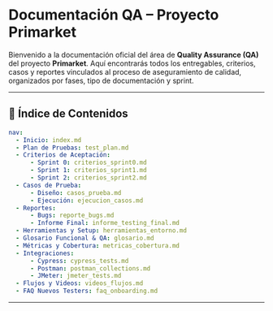 # Documentación QA – Proyecto Primarket

Bienvenido a la documentación oficial del área de **Quality Assurance (QA)** del proyecto **Primarket**. Aquí encontrarás todos los entregables, criterios, casos y reportes vinculados al proceso de aseguramiento de calidad, organizados por fases, tipo de documentación y sprint.

---

## 📘 Índice de Contenidos

```yaml
nav:
  - Inicio: index.md
  - Plan de Pruebas: test_plan.md
  - Criterios de Aceptación:
      - Sprint 0: criterios_sprint0.md
      - Sprint 1: criterios_sprint1.md
      - Sprint 2: criterios_sprint2.md
  - Casos de Prueba:
      - Diseño: casos_prueba.md
      - Ejecución: ejecucion_casos.md
  - Reportes:
      - Bugs: reporte_bugs.md
      - Informe Final: informe_testing_final.md
  - Herramientas y Setup: herramientas_entorno.md
  - Glosario Funcional & QA: glosario.md
  - Métricas y Cobertura: metricas_cobertura.md
  - Integraciones:
      - Cypress: cypress_tests.md
      - Postman: postman_collections.md
      - JMeter: jmeter_tests.md
  - Flujos y Videos: videos_flujos.md
  - FAQ Nuevos Testers: faq_onboarding.md
```

<!--- > 📝 A medida que avances en el proyecto, podrás completar o actualizar los documentos listados aquí. Esta estructura está pensada para reflejar el ciclo de vida completo del testing en un entorno ágil. --->

---